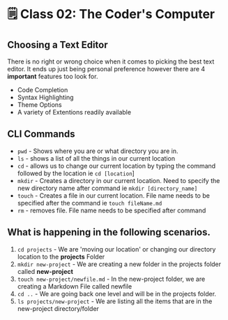 # 🗒️ Class 02: The Coder's Computer

## Choosing a Text Editor
There is no right or wrong choice when it comes to picking the best text editor. It ends up just being personal preference however there are 4 **important** features too look for.
- Code Completion
- Syntax Highlighting
- Theme Options
- A variety of Extentions readily available

## CLI Commands
- `pwd` - Shows where you are or what directory you are in.
- `ls` - shows a list of all the things in our current location
- `cd` - allows us to change our current location by typing the command followed by the location ie `cd [location`]
- `mkdir` - Creates a directory in our current location. Need to specify the new directory name after command ie `mkdir [directory_name]`
- `touch` - Creates a file in our current location. File name needs to be specified after the command ie `touch fileName.md`
- `rm` - removes file. File name needs to be specified after command
<!-- - `rm -rf` - removes the folder. ***MAKE SURE TO ADD FOLDER NAME AFTER OR ALL FILES ON COMPUTER WILL BE DELETED***-->

## What is happening in the following scenarios.

1. `cd projects` - We are 'moving our location' or changing our directory location to the **projects** Folder
2. `mkdir new-project` - We are creating a new folder in the projects folder called **new-project** 
3. `touch new-project/newfile.md` - In the new-project folder, we are creating a Markdown File called newfile
4. `cd ..` - We are going back one level and will be in the projects folder.
5. `ls projects/new-project` - We are listing all the items that are in the new-project directory/folder
